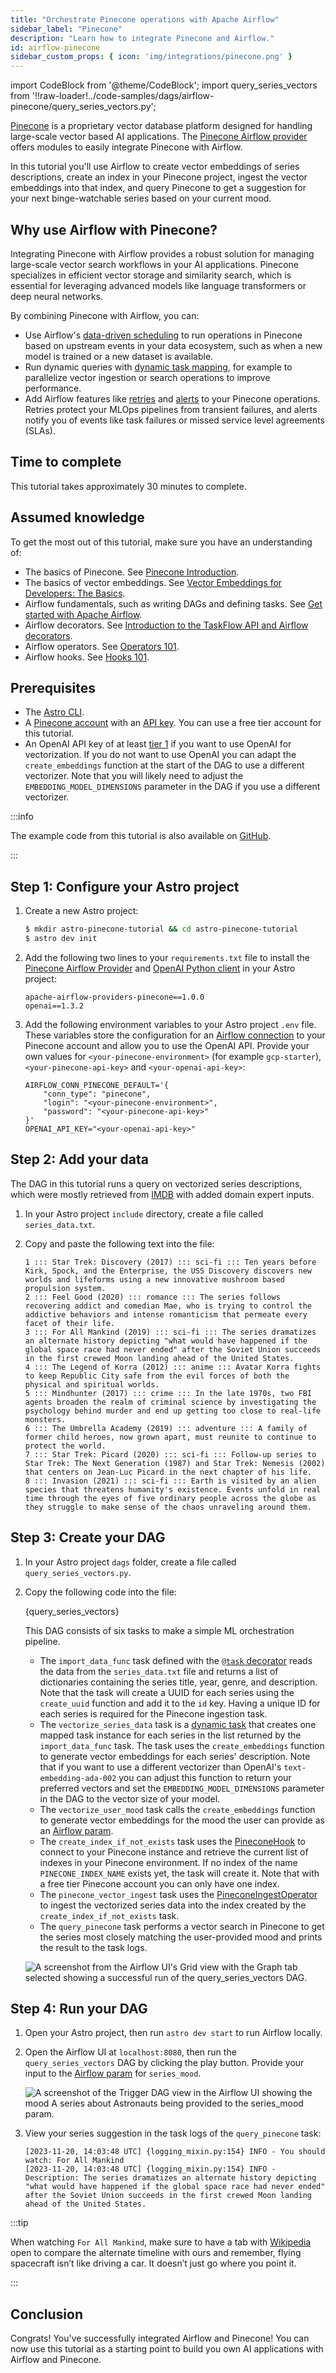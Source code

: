 ```yaml
---
title: "Orchestrate Pinecone operations with Apache Airflow"
sidebar_label: "Pinecone"
description: "Learn how to integrate Pinecone and Airflow."
id: airflow-pinecone
sidebar_custom_props: { icon: 'img/integrations/pinecone.png' }
---
```


import CodeBlock from '@theme/CodeBlock';
import query_series_vectors from '!!raw-loader!../code-samples/dags/airflow-pinecone/query_series_vectors.py';

[Pinecone](https://www.pinecone.io/) is a proprietary vector database platform designed for handling large-scale vector based AI applications. The [Pinecone Airflow provider](https://airflow.apache.org/docs/apache-airflow-providers-pinecone/stable/index.html) offers modules to easily integrate Pinecone with Airflow.

In this tutorial you'll use Airflow to create vector embeddings of series descriptions, create an index in your Pinecone project, ingest the vector embeddings into that index, and query Pinecone to get a suggestion for your next binge-watchable series based on your current mood.

## Why use Airflow with Pinecone?

Integrating Pinecone with Airflow provides a robust solution for managing large-scale vector search workflows in your AI applications. Pinecone specializes in efficient vector storage and similarity search, which is essential for leveraging advanced models like language transformers or deep neural networks.

By combining Pinecone with Airflow, you can:

- Use Airflow's [data-driven scheduling](airflow-datasets.md) to run operations in Pinecone based on upstream events in your data ecosystem, such as when a new model is trained or a new dataset is available.
- Run dynamic queries with [dynamic task mapping](dynamic-tasks.md), for example to parallelize vector ingestion or search operations to improve performance.
- Add Airflow features like [retries](rerunning-dags.md#automatically-retry-tasks) and [alerts](error-notifications-in-airflow.md) to your Pinecone operations. Retries protect your MLOps pipelines from transient failures, and alerts notify you of events like task failures or missed service level agreements (SLAs).

## Time to complete 

This tutorial takes approximately 30 minutes to complete.

## Assumed knowledge

To get the most out of this tutorial, make sure you have an understanding of:

- The basics of Pinecone. See [Pinecone Introduction](https://docs.pinecone.io/docs/overview).
- The basics of vector embeddings. See [Vector Embeddings for Developers: The Basics](https://www.pinecone.io/learn/vector-embeddings-for-developers/).
- Airflow fundamentals, such as writing DAGs and defining tasks. See [Get started with Apache Airflow](get-started-with-airflow.md).
- Airflow decorators. See [Introduction to the TaskFlow API and Airflow decorators](airflow-decorators.md).
- Airflow operators. See [Operators 101](what-is-an-operator.md).
- Airflow hooks. See [Hooks 101](what-is-a-hook.md).

## Prerequisites

- The [Astro CLI](https://docs.astronomer.io/astro/cli/get-started).
- A [Pinecone account](https://app.pinecone.io/?sessionType=signup) with an [API key](https://docs.pinecone.io/docs/authentication). You can use a free tier account for this tutorial.
- An OpenAI API key of at least [tier 1](https://platform.openai.com/docs/guides/rate-limits/usage-tiers) if you want to use OpenAI for vectorization. If you do not want to use OpenAI you can adapt the `create_embeddings` function at the start of the DAG to use a different vectorizer. Note that you will likely need to adjust the `EMBEDDING_MODEL_DIMENSIONS` parameter in the DAG if you use a different vectorizer.

:::info

The example code from this tutorial is also available on [GitHub](https://github.com/astronomer/airflow-pinecone-tutorial). 

:::

## Step 1: Configure your Astro project 

1. Create a new Astro project:

    ```sh
    $ mkdir astro-pinecone-tutorial && cd astro-pinecone-tutorial
    $ astro dev init
    ```

2. Add the following two lines to your `requirements.txt` file to install the [Pinecone Airflow Provider](https://airflow.apache.org/docs/apache-airflow-providers-pinecone/stable/index.html) and [OpenAI Python client](https://platform.openai.com/docs/libraries) in your Astro project:

    ```text
    apache-airflow-providers-pinecone==1.0.0
    openai==1.3.2
    ```

3. Add the following environment variables to your Astro project `.env` file. These variables store the configuration for an [Airflow connection](connections.md) to your Pinecone account and allow you to use the OpenAI API. Provide your own values for `<your-pinecone-environment>` (for example `gcp-starter`), `<your-pinecone-api-key>` and `<your-openai-api-key>`:

    ```text
    AIRFLOW_CONN_PINECONE_DEFAULT='{
        "conn_type": "pinecone",
        "login": "<your-pinecone-environment>",
        "password": "<your-pinecone-api-key>"
    }'
    OPENAI_API_KEY="<your-openai-api-key>"
    ```

## Step 2: Add your data

The DAG in this tutorial runs a query on vectorized series descriptions, which were mostly retrieved from [IMDB](https://www.imdb.com/) with added domain expert inputs. 

1. In your Astro project `include` directory, create a file called `series_data.txt`. 
2. Copy and paste the following text into the file:

    ```text
    1 ::: Star Trek: Discovery (2017) ::: sci-fi ::: Ten years before Kirk, Spock, and the Enterprise, the USS Discovery discovers new worlds and lifeforms using a new innovative mushroom based propulsion system. 
    2 ::: Feel Good (2020) ::: romance ::: The series follows recovering addict and comedian Mae, who is trying to control the addictive behaviors and intense romanticism that permeate every facet of their life.
    3 ::: For All Mankind (2019) ::: sci-fi ::: The series dramatizes an alternate history depicting "what would have happened if the global space race had never ended" after the Soviet Union succeeds in the first crewed Moon landing ahead of the United States.
    4 ::: The Legend of Korra (2012) ::: anime ::: Avatar Korra fights to keep Republic City safe from the evil forces of both the physical and spiritual worlds.
    5 ::: Mindhunter (2017) ::: crime ::: In the late 1970s, two FBI agents broaden the realm of criminal science by investigating the psychology behind murder and end up getting too close to real-life monsters.
    6 ::: The Umbrella Academy (2019) ::: adventure ::: A family of former child heroes, now grown apart, must reunite to continue to protect the world.
    7 ::: Star Trek: Picard (2020) ::: sci-fi ::: Follow-up series to Star Trek: The Next Generation (1987) and Star Trek: Nemesis (2002) that centers on Jean-Luc Picard in the next chapter of his life.
    8 ::: Invasion (2021) ::: sci-fi ::: Earth is visited by an alien species that threatens humanity's existence. Events unfold in real time through the eyes of five ordinary people across the globe as they struggle to make sense of the chaos unraveling around them.
    ```

## Step 3: Create your DAG

1. In your Astro project `dags` folder, create a file called `query_series_vectors.py`.

2. Copy the following code into the file:

    <CodeBlock language="python">{query_series_vectors}</CodeBlock>

    This DAG consists of six tasks to make a simple ML orchestration pipeline.

    - The `import_data_func` task defined with the [`@task` decorator](airflow-decorators.md) reads the data from the `series_data.txt` file and returns a list of dictionaries containing the series title, year, genre, and description. Note that the task will create a UUID for each series using the `create_uuid` function and add it to the `id` key. Having a unique ID for each series is required for the Pinecone ingestion task.
    - The `vectorize_series_data` task is a [dynamic task](dynamic-tasks.md) that creates one mapped task instance for each series in the list returned by the `import_data_func` task. The task uses the `create_embeddings` function to generate vector embeddings for each series' description. Note that if you want to use a different vectorizer than OpenAI's `text-embedding-ada-002` you can adjust this function to return your preferred vectors and set the `EMBEDDING_MODEL_DIMENSIONS` parameter in the DAG to the vector size of your model.
    - The `vectorize_user_mood` task calls the `create_embeddings` function to generate vector embeddings for the mood the user can provide as an [Airflow param](airflow-params.md).
    - The `create_index_if_not_exists` task uses the [PineconeHook](https://registry.astronomer.io/providers/apache-airflow-providers-pinecone/versions/latest/modules/PineconeHook) to connect to your Pinecone instance and retrieve the current list of indexes in your Pinecone environment. If no index of the name `PINECONE_INDEX_NAME` exists yet, the task will create it. Note that with a free tier Pinecone account you can only have one index.
    - The `pinecone_vector_ingest` task uses the [PineconeIngestOperator](https://registry.astronomer.io/providers/apache-airflow-providers-pinecone/versions/latest/modules/PineconeIngestOperator) to ingest the vectorized series data into the index created by the `create_index_if_not_exists` task.
    - The `query_pinecone` task performs a vector search in Pinecone to get the series most closely matching the user-provided mood and prints the result to the task logs.

    ![A screenshot from the Airflow UI's Grid view with the Graph tab selected showing a successful run of the query_series_vectors DAG.](/img/tutorials/airflow-pinecone_query_series_vectors_dag.png)

## Step 4: Run your DAG

1. Open your Astro project, then run `astro dev start` to run Airflow locally.

2. Open the Airflow UI at `localhost:8080`, then run the `query_series_vectors` DAG by clicking the play button. Provide your input to the [Airflow param](airflow-params.md) for `series_mood`.

    ![A screenshot of the Trigger DAG view in the Airflow UI showing the mood `A series about Astronauts` being provided to the `series_mood` param.](/img/tutorials/airflow-pinecone_params.png)

3. View your series suggestion in the task logs of the `query_pinecone` task:

    ```text
    [2023-11-20, 14:03:48 UTC] {logging_mixin.py:154} INFO - You should watch: For All Mankind
    [2023-11-20, 14:03:48 UTC] {logging_mixin.py:154} INFO - Description: The series dramatizes an alternate history depicting "what would have happened if the global space race had never ended" after the Soviet Union succeeds in the first crewed Moon landing ahead of the United States.
    ```

:::tip

When watching `For All Mankind`, make sure to have a tab with [Wikipedia](https://en.wikipedia.org) open to compare the alternate timeline with ours and remember, flying spacecraft isn’t like driving a car. It doesn’t just go where you point it.

:::

## Conclusion

Congrats! You've successfully integrated Airflow and Pinecone! You can now use this tutorial as a starting point to build you own AI applications with Airflow and Pinecone.